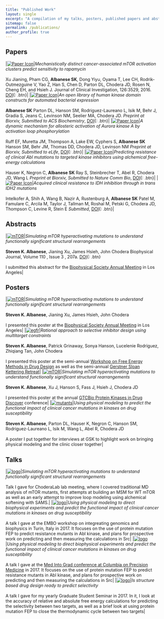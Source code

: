 ```yaml
---
title: "Published Work"
layout: single
excerpt: "A compilation of my talks, posters, published papers and abstracts"
sitemap: false
permalink: /publications/
author_profile: true
---
```


## Papers

|[![Paper Icon](/images/mtor-mutant.jpg)](https://steven-albanese.github.io/first-publication/)|*Mechanistically distinct cancer-associated mTOR activation clusters predict sensitivity to rapamycin* <br> <br> Xu Jianing, Pham CG, **Albanese SK**, Dong Yiyu, Oyama T, Lee CH, Rodrik-Outmezguine V, Yao Z, Han S, Chen D, Parton DL, Chodera JD, Rosen N, Cheng EH, and Hsieh J. Journal of Clinical Investigation, 126:3529, 2016. [DOI](https://www.jci.org/articles/view/86120){: .btn}|
|[![Paper Icon](/images/kinase-library.jpg)](https://www.biorxiv.org/content/early/2017/10/07/038711)|*An open library of human kinase domain constructs for automated bacterial expression* <br> <br> **Albanese SK** Parton DL, Hanson SM, Rodriguez-Laureano L, Isik M, Behr J, Gradia S, Jeans C, Levinson NM, Seelier MA, Chodera JD. *Preprint at Biorxiv, Submitted to ACS Biochemistry*, [DOI](https://doi.org/10.1101/038711){: .btn}|
|[![Paper Icon](/images/AURKA.png)](https://www.biorxiv.org/content/early/2017/10/18/205260)|*A dynamic mechanism for allosteric activation of Aurora kinase A by activation loop phosphorylation* <br> <br> Ruff EF, Muretta JM, Thompson A, Lake EW, Cyphers S, **Albanese SK** Hanson SM, Behr JM, Thomas DD, Chodera JD, Levinson NM *Preprint at Biorxiv, Submitted to eLife*, [DOI](https://doi.org/10.1101/205260){: .btn}|
|[![Paper Icon](/images/resistance.png)](https://www.biorxiv.org/content/early/2018/01/23/239012)|*Predicting resistance of clinical Abl mutations to targeted kinase inhibitors using alchemical free-energy calculations* <br> <br> Hauser K, Negron C, **Albanese SK** Ray S, Steinbrecher T, Abel R, Chodera JD, Wang L *Preprint at Biorxiv, Submitted to Nature Comm Bio*, [DOI](https://doi.org/10.1101/239012){: .btn}|
|[![Paper Icon](/images/IDH2.png)]()|*Acquired clinical resistance to IDH inhibition through *in trans* IDH2 mutations*  <br> <br> Intelkofer A, Shih A, Wang B, Nazir A, Rustenburg A, **Albanese SK** Patel M, Famulare C, Arcila M, Taylor J, Tallman M, Roshal M, Petski G, Chodera JD, Thompson C, Levine R, Stein E *Submitted*, [DOI](){: .btn}|

## Abstracts

|[![mTOR](/images/mtor_labeled.png)](/assets/biophysical-abstract.pdf)|*Simulating mTOR hyperactivating mutations to understand functionally significant structural rearrangements* <br> <br> **Steven K. Albanese**, Jianing Xu, James Hsieh, John Chodera Biophysical Journal, Volume 110 , Issue 3 , 207a. [DOI](http://dx.doi.org/10.1016/j.bpj.2015.11.1152){: .btn} <br> <br> I submitted this abstract for the [Biophysical Society Annual Meeting](https://www.biophysics.org/2016meeting/Main/tabid/6230/Default.aspx) in Los Angeles|


## Posters

|[![mTOR](/images/mtor_labeled.png)](/assets/SKA_BPS_2016.pdf)|*Simulating mTOR hyperactivating mutations to understand functionally significant structural rearrangements* <br> <br> **Steven K. Albanese**, Jianing Xu, James Hsieh, John Chodera <br> <br> I presented this poster at the [Biophysical Society Annual Meeting](https://www.biophysics.org/2016meeting/Main/tabid/6230/Default.aspx) in Los Angeles|
|[![egfr](/images/egfr_mutant_labeled.png)](/assets/SKA_GSK_FE_poster.pdf)|*Rational approach to selective inhibitor design using multitarget constraints* <br> <br> **Steven K. Albanese**, Patrick Grinaway, Sonya Hanson, Lucelenie Rodriguez, Zhiqiang Tan, John Chodera <br> <br> I presented this poster at the semi-annual [Workshop on Free Energy Methods in Drug Design](http://www.alchemistry.org/wiki/2016_Workshop_on_Free_Energy_Methods_in_Drug_Design:_Targeting_Cancer) as well as the semi-annual [Gerstner Sloan Kettering Retreat](https://www.sloankettering.edu/announcements/gerstner-sloan-kettering-fourth-biennial-retreat)|
|[![mTOR](/images/mtor_labeled.png)](/assets/SKA_GTCBio_poster.pdf)|*Simulating mTOR hyperactivating mutations to understand functionally significant structural rearrangements* <br> <br> **Steven K. Albanese**, Xu J, Hanson S, Fass J, Hsieh J, Chodera JD <br> <br> I presented this poster at the annual [GTCBio Protein Kinases in Drug Discover](https://www.gtcbio.com/preview/proteinkinases/) conference|
|[![mutants](/images/jclab-resistance.png)](/assets/SKA_GSKinterview_poster.pdf)|*Using physical modeling to predict the functional impact of clinical cancer mutations in kinases on drug susceptibility* <br> <br> **Steven K. Albanese**, Parton DL, Hauser K, Negron C, Hanson SM, Rodriguez-Laureano L, Isik M, Wang L, Abel R, Chodera JD <br> <br> A poster I put together for interviews at GSK to highlight work on bringing physical modeling and the clinic closer together|

## Talks

|[![logo](/images/lab-meeting-logo.png)](/assets/SKA_labmeeting_7_18_16.pdf)|*Simulating mTOR hyperactivating mutations to understand functionally significant structural rearrangements* <br> <br> Talk I gave for ChoderaLab lab meeting, where I covered traditional MD analysis of mTOR mutants, first attempts at building an MSM for WT mTOR as well as an early attempt to improve loop modeling using alchemical softening with SAMS.|
|[![logo](/images/lab-meeting-logo.png)](/assets/embo_workshop.pdf)|*Using physical modeling to direct biophysical experiments and predict the functional impact of clinical cancer mutations in kinases on drug susceptibility* <br> <br> A talk I gave at the EMBO workshop on integreating genomics and biophysics in Turin, Italy in 2017. It focuses on the use of protein mutation FEP to predict resistance mutants in Abl kinase, and plans for prospective work on predicting and then measuring the calculations in Src|
|[![logo](/images/lab-meeting-logo.png)](/assets/SKA_MIG_101417.pdf)|*Using physical modeling to direct biophysical experiments and predict the functional impact of clinical cancer mutations in kinases on drug susceptibility* <br> <br> A talk I gave at the [Med Into Grad conference at Columbia on Precision Medicine](https://columbiamedintograd2017.wordpress.com/) in 2017. It focuses on the use of protein mutation FEP to predict resistance mutants in Abl kinase, and plans for prospective work on predicting and then measuring the calculations in Src|
|[![logo](/images/lab-meeting-logo.png)](/assets/GSS_121417.pdf)|*Is structure based drug design ready to predict selectivity* <br> <br> A talk I gave for my yearly Graduate Student Seminar in 2017. In it, I look at the accuracy of relative and absolute free energy calculations for predicting the selectivity between two targets, as well as a brief look at using protein mutation FEP to close the thermodynamic cycle between two targets|
